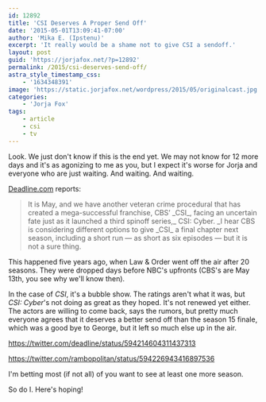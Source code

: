 ```yaml
---
id: 12892
title: 'CSI Deserves A Proper Send Off'
date: '2015-05-01T13:09:41-07:00'
author: 'Mika E. (Ipstenu)'
excerpt: 'It really would be a shame not to give CSI a sendoff.'
layout: post
guid: 'https://jorjafox.net/?p=12892'
permalink: /2015/csi-deserves-send-off/
astra_style_timestamp_css:
    - '1634348391'
image: 'https://static.jorjafox.net/wordpress/2015/05/originalcast.jpg'
categories:
    - 'Jorja Fox'
tags:
    - article
    - csi
    - tv
---
```


Look. We just don't know if this is the end yet. We may not know for 12 more days and it's as agonizing to me as you, but I expect it's worse for Jorja and everyone who are just waiting. And waiting. And waiting.

<a href="http://deadline.com/2015/05/csi-final-season-16-cbs-1201419002/">Deadline.com</a> reports:

<blockquote>It is May, and we have another veteran crime procedural that has created a mega-successful franchise, CBS’ _CSI_, facing an uncertain fate just as it launched a third spinoff series,_ CSI: Cyber. _I hear CBS is considering different options to give _CSI_ a final chapter next season, including a short run — as short as six episodes — but it is not a sure thing.</blockquote>

This happened five years ago, when Law & Order went off the air after 20 seasons. They were dropped days before NBC's upfronts (CBS's are May 13th, you see why we'll know then).

In the case of _CSI_, it's a bubble show. The ratings aren't what it was, but _CSI: Cyber_'s not doing as great as they hoped. It's not renewed yet either. The actors are willing to come back, says the rumors, but pretty much everyone agrees that it deserves a better send off than the season 15 finale, which was a good bye to George, but it left so much else up in the air.

https://twitter.com/deadline/status/594214604311437313

https://twitter.com/rambopolitan/status/594226943416897536

I'm betting most (if not all) of you want to see at least one more season.

So do I. Here's hoping!

